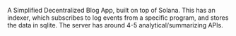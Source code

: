 A Simplified Decentralized Blog App, built on top of Solana.
This has an indexer, which subscribes to log events from a specific program, and stores the data in sqlite.
The server has around 4-5 analytical/summarizing APIs.
